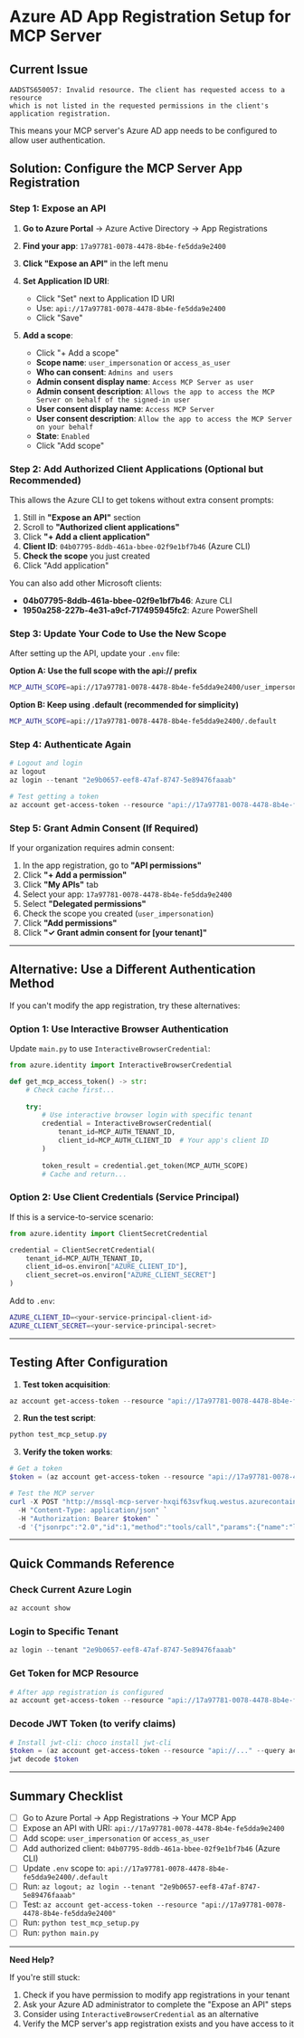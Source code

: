 # Azure AD App Registration Setup for MCP Server

## Current Issue

```
AADSTS650057: Invalid resource. The client has requested access to a resource 
which is not listed in the requested permissions in the client's application registration.
```

This means your MCP server's Azure AD app needs to be configured to allow user authentication.

## Solution: Configure the MCP Server App Registration

### Step 1: Expose an API

1. **Go to Azure Portal** → Azure Active Directory → App Registrations
2. **Find your app**: `17a97781-0078-4478-8b4e-fe5dda9e2400`
3. **Click "Expose an API"** in the left menu

4. **Set Application ID URI**:
   - Click "Set" next to Application ID URI
   - Use: `api://17a97781-0078-4478-8b4e-fe5dda9e2400`
   - Click "Save"

5. **Add a scope**:
   - Click "+ Add a scope"
   - **Scope name**: `user_impersonation` or `access_as_user`
   - **Who can consent**: `Admins and users`
   - **Admin consent display name**: `Access MCP Server as user`
   - **Admin consent description**: `Allows the app to access the MCP Server on behalf of the signed-in user`
   - **User consent display name**: `Access MCP Server`
   - **User consent description**: `Allow the app to access the MCP Server on your behalf`
   - **State**: `Enabled`
   - Click "Add scope"

### Step 2: Add Authorized Client Applications (Optional but Recommended)

This allows the Azure CLI to get tokens without extra consent prompts:

1. Still in **"Expose an API"** section
2. Scroll to **"Authorized client applications"**
3. Click **"+ Add a client application"**
4. **Client ID**: `04b07795-8ddb-461a-bbee-02f9e1bf7b46` (Azure CLI)
5. **Check the scope** you just created
6. Click "Add application"

You can also add other Microsoft clients:
- **04b07795-8ddb-461a-bbee-02f9e1bf7b46**: Azure CLI
- **1950a258-227b-4e31-a9cf-717495945fc2**: Azure PowerShell

### Step 3: Update Your Code to Use the New Scope

After setting up the API, update your `.env` file:

**Option A: Use the full scope with the api:// prefix**
```bash
MCP_AUTH_SCOPE=api://17a97781-0078-4478-8b4e-fe5dda9e2400/user_impersonation
```

**Option B: Keep using .default (recommended for simplicity)**
```bash
MCP_AUTH_SCOPE=api://17a97781-0078-4478-8b4e-fe5dda9e2400/.default
```

### Step 4: Authenticate Again

```powershell
# Logout and login
az logout
az login --tenant "2e9b0657-eef8-47af-8747-5e89476faaab"

# Test getting a token
az account get-access-token --resource "api://17a97781-0078-4478-8b4e-fe5dda9e2400"
```

### Step 5: Grant Admin Consent (If Required)

If your organization requires admin consent:

1. In the app registration, go to **"API permissions"**
2. Click **"+ Add a permission"**
3. Click **"My APIs"** tab
4. Select your app: `17a97781-0078-4478-8b4e-fe5dda9e2400`
5. Select **"Delegated permissions"**
6. Check the scope you created (`user_impersonation`)
7. Click **"Add permissions"**
8. Click **"✓ Grant admin consent for [your tenant]"**

---

## Alternative: Use a Different Authentication Method

If you can't modify the app registration, try these alternatives:

### Option 1: Use Interactive Browser Authentication

Update `main.py` to use `InteractiveBrowserCredential`:

```python
from azure.identity import InteractiveBrowserCredential

def get_mcp_access_token() -> str:
    # Check cache first...
    
    try:
        # Use interactive browser login with specific tenant
        credential = InteractiveBrowserCredential(
            tenant_id=MCP_AUTH_TENANT_ID,
            client_id=MCP_AUTH_CLIENT_ID  # Your app's client ID
        )
        
        token_result = credential.get_token(MCP_AUTH_SCOPE)
        # Cache and return...
```

### Option 2: Use Client Credentials (Service Principal)

If this is a service-to-service scenario:

```python
from azure.identity import ClientSecretCredential

credential = ClientSecretCredential(
    tenant_id=MCP_AUTH_TENANT_ID,
    client_id=os.environ["AZURE_CLIENT_ID"],
    client_secret=os.environ["AZURE_CLIENT_SECRET"]
)
```

Add to `.env`:
```bash
AZURE_CLIENT_ID=<your-service-principal-client-id>
AZURE_CLIENT_SECRET=<your-service-principal-secret>
```

---

## Testing After Configuration

1. **Test token acquisition**:
```powershell
az account get-access-token --resource "api://17a97781-0078-4478-8b4e-fe5dda9e2400"
```

2. **Run the test script**:
```powershell
python test_mcp_setup.py
```

3. **Verify the token works**:
```powershell
# Get a token
$token = (az account get-access-token --resource "api://17a97781-0078-4478-8b4e-fe5dda9e2400" --query accessToken -o tsv)

# Test the MCP server
curl -X POST "http://mssql-mcp-server-hxqif63svfkuq.westus.azurecontainer.io:8080/mcp/message" `
  -H "Content-Type: application/json" `
  -H "Authorization: Bearer $token" `
  -d '{"jsonrpc":"2.0","id":1,"method":"tools/call","params":{"name":"list_tables","arguments":{}}}'
```

---

## Quick Commands Reference

### Check Current Azure Login
```powershell
az account show
```

### Login to Specific Tenant
```powershell
az login --tenant "2e9b0657-eef8-47af-8747-5e89476faaab"
```

### Get Token for MCP Resource
```powershell
# After app registration is configured
az account get-access-token --resource "api://17a97781-0078-4478-8b4e-fe5dda9e2400"
```

### Decode JWT Token (to verify claims)
```powershell
# Install jwt-cli: choco install jwt-cli
$token = (az account get-access-token --resource "api://..." --query accessToken -o tsv)
jwt decode $token
```

---

## Summary Checklist

- [ ] Go to Azure Portal → App Registrations → Your MCP App
- [ ] Expose an API with URI: `api://17a97781-0078-4478-8b4e-fe5dda9e2400`
- [ ] Add scope: `user_impersonation` or `access_as_user`
- [ ] Add authorized client: `04b07795-8ddb-461a-bbee-02f9e1bf7b46` (Azure CLI)
- [ ] Update `.env` scope to: `api://17a97781-0078-4478-8b4e-fe5dda9e2400/.default`
- [ ] Run: `az logout; az login --tenant "2e9b0657-eef8-47af-8747-5e89476faaab"`
- [ ] Test: `az account get-access-token --resource "api://17a97781-0078-4478-8b4e-fe5dda9e2400"`
- [ ] Run: `python test_mcp_setup.py`
- [ ] Run: `python main.py`

---

**Need Help?**

If you're still stuck:
1. Check if you have permission to modify app registrations in your tenant
2. Ask your Azure AD administrator to complete the "Expose an API" steps
3. Consider using `InteractiveBrowserCredential` as an alternative
4. Verify the MCP server's app registration exists and you have access to it
